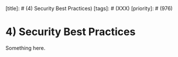 [title]: # (4) Security Best Practices)
[tags]: # (XXX)
[priority]: # (976)
# 4) Security Best Practices
Something here.
